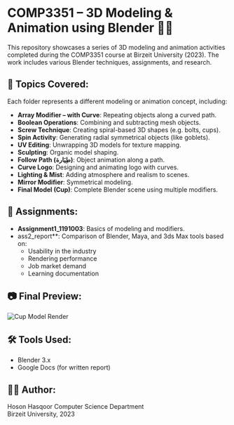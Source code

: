 # COMP3351 – 3D Modeling & Animation using Blender 🎨🧊

This repository showcases a series of 3D modeling and animation activities completed during the COMP3351 course at Birzeit University (2023). The work includes various Blender techniques, assignments, and research.

## 📁 Topics Covered:
Each folder represents a different modeling or animation concept, including:

- **Array Modifier – with Curve**: Repeating objects along a curved path.
- **Boolean Operations**: Combining and subtracting mesh objects.
- **Screw Technique**: Creating spiral-based 3D shapes (e.g. bolts, cups).
- **Spin Activity**: Generating radial symmetrical objects (like goblets).
- **UV Editing**: Unwrapping 3D models for texture mapping.
- **Sculpting**: Organic model shaping.
- **Follow Path (طِیَارة)**: Object animation along a path.
- **Curve Logo**: Designing and animating logo with curves.
- **Lighting & Mist**: Adding atmosphere and realism to scenes.
- **Mirror Modifier**: Symmetrical modeling.
- **Final Model (Cup)**: Complete Blender scene using multiple modifiers.

## 📄 Assignments:
- **Assignment1_1191003**: Basics of modeling and modifiers.
- ass2_report**: Comparison of Blender, Maya, and 3ds Max tools based on:
  - Usability in the industry  
  - Rendering performance  
  - Job market demand  
  - Learning documentation

## 📷 Final Preview:
![Cup Model Render](./1191003_HosonHasqoor.png)

## 🛠 Tools Used:
- Blender 3.x
- Google Docs (for written report)

## 👩‍💻 Author:
Hoson Hasqoor
Computer Science Department  
Birzeit University, 2023
